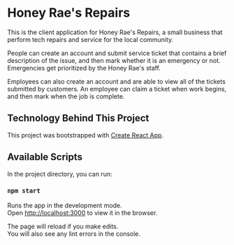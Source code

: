 # Honey Rae's Repairs

This is the client application for Honey Rae's Repairs, a small business that perform tech repairs and service for the local community.

People can create an account and submit service ticket that contains a brief description of the issue, and then mark whether it is an emergency or not. Emergencies get prioritized by the Honey Rae's staff.

Employees can also create an account and are able to view all of the tickets submitted by customers. An employee can claim a ticket when work begins, and then mark when the job is complete.

## Technology Behind This Project

This project was bootstrapped with [Create React App](https://github.com/facebook/create-react-app).

## Available Scripts

In the project directory, you can run:

### `npm start`

Runs the app in the development mode.\
Open [http://localhost:3000](http://localhost:3000) to view it in the browser.

The page will reload if you make edits.\
You will also see any lint errors in the console.

